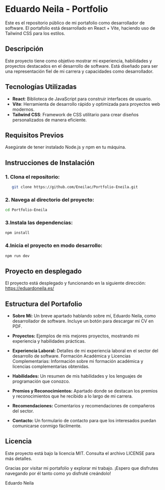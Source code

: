 # Eduardo Neila - Portfolio

Este es el repositorio público de mi portafolio como desarrollador de software. El portafolio está desarrollado en React + Vite, haciendo uso de Tailwind CSS para los estilos.

## Descripción

Este proyecto tiene como objetivo mostrar mi experiencia, habilidades y proyectos destacados en el desarrollo de software. Está diseñado para ser una representación fiel de mi carrera y capacidades como desarrollador.

## Tecnologías Utilizadas

- **React**: Biblioteca de JavaScript para construir interfaces de usuario.
- **Vite**: Herramienta de desarrollo rápido y optimizada para proyectos web modernos.
- **Tailwind CSS**: Framework de CSS utilitario para crear diseños personalizados de manera eficiente.

## Requisitos Previos

Asegúrate de tener instalado Node.js y npm en tu máquina.

## Instrucciones de Instalación

### 1. Clona el repositorio:
```bash
   git clone https://github.com/Eneilac/Portfolio-Eneila.git
```

### 2. Navega al directorio del proyecto:
```bash
cd Portfolio-Eneila
```
### 3.Instala las dependencias:
```bash
npm install
```
### 4.Inicia el proyecto en modo desarrollo:
```bash
npm run dev
```

## Proyecto en desplegado
El proyecto está desplegado y funcionando en la siguiente dirección: https://eduardoneila.es/

## Estructura del Portafolio
- **Sobre Mí:** Un breve apartado hablando sobre mí, Eduardo Neila, como desarrollador de software. Incluye un botón para descargar mi CV en PDF.

- **Proyectos:** Ejemplos de mis mejores proyectos, mostrando mi experiencia y habilidades prácticas.

- **Experiencia Laboral:** Detalles de mi experiencia laboral en el sector del desarrollo de software.
Formación Académica y Licencias Complementarias: Información sobre mi formación académica y licencias complementarias obtenidas.

- **Habilidades:** Un resumen de mis habilidades y los lenguajes de programación que conozco.

- **Premios y Reconocimientos:** Apartado donde se destacan los premios y reconocimientos que he recibido a lo largo de mi carrera.

- **Recomendaciones:** Comentarios y recomendaciones de compañeros del sector.

- **Contacto:** Un formulario de contacto para que los interesados puedan comunicarse conmigo fácilmente.


## Licencia
Este proyecto está bajo la licencia MIT. Consulta el archivo LICENSE para más detalles.

Gracias por visitar mi portafolio y explorar mi trabajo. ¡Espero que disfrutes navegando por él tanto como yo disfruté creándolo!

Eduardo Neila
